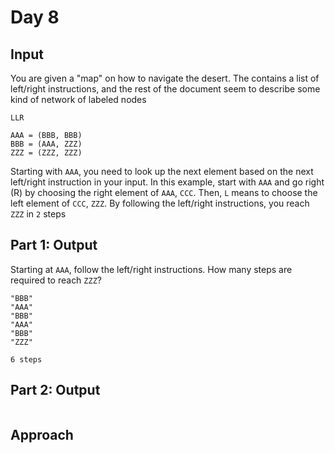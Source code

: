 # Day 8
## Input
You are given a "map" on how to navigate the desert. The contains a list of left/right instructions, and the rest of the document seem to describe some kind of network of labeled nodes
```
LLR

AAA = (BBB, BBB)
BBB = (AAA, ZZZ)
ZZZ = (ZZZ, ZZZ)
```
Starting with `AAA`, you need to look up the next element based on the next left/right instruction in your input. In this example, start with `AAA` and go right (R) by choosing the right element of `AAA`, `CCC`. Then, `L` means to choose the left element of `CCC`, `ZZZ`. By following the left/right instructions, you reach `ZZZ` in `2` steps
## Part 1: Output
Starting at `AAA`, follow the left/right instructions. How many steps are required to reach `ZZZ`?
```
"BBB"
"AAA"
"BBB"
"AAA"
"BBB"
"ZZZ"

6 steps
```
## Part 2: Output
```
```
## Approach
```
```
